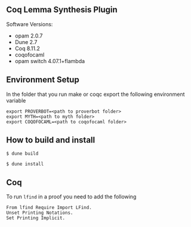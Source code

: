 Coq Lemma Synthesis Plugin
---------------------------

Software Versions:

- opam 2.0.7
- Dune 2.7
- Coq 8.11.2
- coqofocaml
- opam switch 4.07.1+flambda

## Environment Setup
In the folder that you run make or coqc export the following environment variable

```
export PROVERBOT=<path to proverbot folder>
export MYTH=<path to myth folder>
export COQOFOCAML=<path to coqofocaml folder>
```

## How to build and install

```
$ dune build
```

```
$ dune install
```


## Coq 
To run ```lfind``` in a proof you need to add the following

```
From lfind Require Import LFind.
Unset Printing Notations.
Set Printing Implicit.
```

